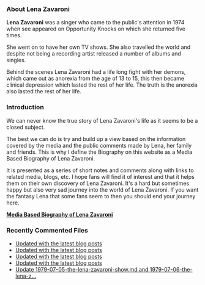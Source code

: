 ### About Lena Zavaroni

<p><strong>Lena Zavaroni</strong> was a singer who came to the public's attention in 1974 when see appeared on Opportunity Knocks on which she returned five times.</p>

<p>She went on to have her own TV shows. She also travelled the world and despite not being a recording artist released a number of albums and singles.</p>

<p>Behind the scenes Lena Zavaroni had a life long fight with her demons, which came out as anorexia from the age of 13 to 15, this then became clinical depression which lasted the rest of her life. The truth is the anorexia also lasted the rest of her life.</p>

### Introduction

<p>We can never know the true story of Lena Zavaroni's life as it seems to be a closed subject.</p>

<p>The best we can do is try and build up a view based on the information covered by the media and the public comments made by Lena, her family and friends. This is why I define the Biography on this website as a Media Based Biography of Lena Zavaroni.</p>

<p>It is presented as a series of short notes and comments along with links to related media, blogs, etc. I hope fans will find it of interest and that it helps them on their own discovery of Lena Zavaroni. It's a hard but sometimes happy but also very sad journey into the world of Lena Zavaroni. If you want the fantasy Lena that some fans seem to then you should end your journey here.</p>

<a href="https://fanzoflenazavaroni.github.io/biography/lena-zavaroni/"><strong>Media Based Biography of Lena Zavaroni</strong></a>

### Recently Commented Files

<!-- BLOG-POST-LIST:START -->
- [Updated with the latest blog posts](https://github.com/FanzOfLenaZavaroni/fanzoflenazavaroni.github.io/commit/4a39e68cef2088892f4107d02b638c6707da65d4)
- [Updated with the latest blog posts](https://github.com/FanzOfLenaZavaroni/fanzoflenazavaroni.github.io/commit/bca1dc221bbe87c86d76f232d5e1cfcd514aeda4)
- [Updated with the latest blog posts](https://github.com/FanzOfLenaZavaroni/fanzoflenazavaroni.github.io/commit/4c12220a0173f4304bea9b02b28d19bab7732c71)
- [Updated with the latest blog posts](https://github.com/FanzOfLenaZavaroni/fanzoflenazavaroni.github.io/commit/9b58006c10c40d3d92acdbc538302d01f66ee97e)
- [Update 1979-07-05-the-lena-zavaroni-show.md and 1979-07-06-the-lena-z…](https://github.com/FanzOfLenaZavaroni/fanzoflenazavaroni.github.io/commit/2972c7c0ca88b3e60f26c7bfefeb30c17b8620d5)
<!-- BLOG-POST-LIST:END -->
